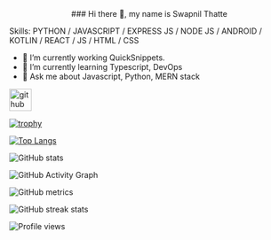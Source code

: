 <center> ### Hi there 👋, my name is Swapnil Thatte </center>

<!-- <img src="https://github.com/SwapnilThatte/SwapnilThatte/blob/main/githubBanner.png"> -->

Skills: PYTHON / JAVASCRIPT / EXPRESS JS / NODE JS / ANDROID / KOTLIN / REACT / JS / HTML / CSS

- 🔭 I’m currently working QuickSnippets. 
- 🌱 I’m currently learning Typescript, DevOps 
- 💬 Ask me about Javascript, Python, MERN stack 


[<img src='https://cdn.jsdelivr.net/npm/simple-icons@3.0.1/icons/github.svg' alt='github' height='40'>](https://github.com/SwapnilThatte)  

[![trophy](https://github-profile-trophy.vercel.app/?username=SwapnilThatte)](https://github.com/ryo-ma/github-profile-trophy)

[![Top Langs](https://github-readme-stats.vercel.app/api/top-langs/?username=SwapnilThatte)](https://github.com/anuraghazra/github-readme-stats)

![GitHub stats](https://github-readme-stats.vercel.app/api?username=SwapnilThatte&show_icons=true)  

![GitHub Activity Graph](https://activity-graph.herokuapp.com/graph?username=SwapnilThatte)  

![GitHub metrics](https://metrics.lecoq.io/SwapnilThatte)  

![GitHub streak stats](https://github-readme-streak-stats.herokuapp.com/?user=SwapnilThatte)  

![Profile views](https://gpvc.arturio.dev/SwapnilThatte)  
